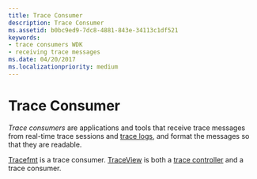 ```yaml
---
title: Trace Consumer
description: Trace Consumer
ms.assetid: b0bc9ed9-7dc8-4881-843e-34113c1df521
keywords:
- trace consumers WDK
- receiving trace messages
ms.date: 04/20/2017
ms.localizationpriority: medium
---
```


# Trace Consumer


*Trace consumers* are applications and tools that receive trace messages from real-time trace sessions and [trace logs](trace-log.md), and format the messages so that they are readable.

[Tracefmt](tracefmt.md) is a trace consumer. [TraceView](traceview.md) is both a [trace controller](trace-controller.md) and a trace consumer.

 

 





